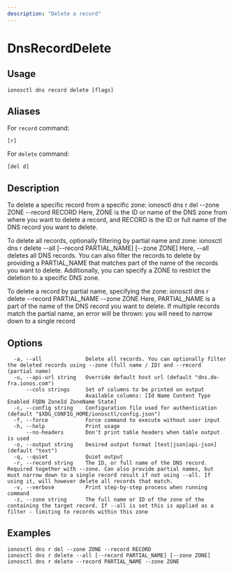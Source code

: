 ```yaml
---
description: "Delete a record"
---
```


# DnsRecordDelete

## Usage

```text
ionosctl dns record delete [flags]
```

## Aliases

For `record` command:

```text
[r]
```

For `delete` command:

```text
[del d]
```

## Description

To delete a specific record from a specific zone:
ionosctl dns r del --zone ZONE --record RECORD
Here, ZONE is the ID or name of the DNS zone from where you want to delete a record, and RECORD is the ID or full name of the DNS record you want to delete.

To delete all records, optionally filtering by partial name and zone:
ionosctl dns r delete --all [--record PARTIAL_NAME] [--zone ZONE]
Here, --all deletes all DNS records. You can also filter the records to delete by providing a PARTIAL_NAME that matches part of the name of the records you want to delete. Additionally, you can specify a ZONE to restrict the deletion to a specific DNS zone.

To delete a record by partial name, specifying the zone:
ionosctl dns r delete --record PARTIAL_NAME --zone ZONE
Here, PARTIAL_NAME is a part of the name of the DNS record you want to delete. If multiple records match the partial name, an error will be thrown: you will need to narrow down to a single record

## Options

```text
  -a, --all              Delete all records. You can optionally filter the deleted records using --zone (full name / ID) and --record (partial name)
  -u, --api-url string   Override default host url (default "dns.de-fra.ionos.com")
      --cols strings     Set of columns to be printed on output 
                         Available columns: [Id Name Content Type Enabled FQDN ZoneId ZoneName State]
  -c, --config string    Configuration file used for authentication (default "$XDG_CONFIG_HOME/ionosctl/config.json")
  -f, --force            Force command to execute without user input
  -h, --help             Print usage
      --no-headers       Don't print table headers when table output is used
  -o, --output string    Desired output format [text|json|api-json] (default "text")
  -q, --quiet            Quiet output
  -r, --record string    The ID, or full name of the DNS record. Required together with --zone. Can also provide partial names, but must narrow down to a single record result if not using --all. If using it, will however delete all records that match.
  -v, --verbose          Print step-by-step process when running command
  -z, --zone string      The full name or ID of the zone of the containing the target record. If --all is set this is applied as a filter - limiting to records within this zone
```

## Examples

```text
ionosctl dns r del --zone ZONE --record RECORD
ionosctl dns r delete --all [--record PARTIAL_NAME] [--zone ZONE]
ionosctl dns r delete --record PARTIAL_NAME --zone ZONE
```

